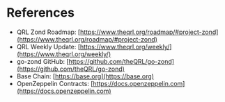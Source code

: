 # References

- QRL Zond Roadmap: [https://www.theqrl.org/roadmap/#project-zond](https://www.theqrl.org/roadmap/#project-zond)
- QRL Weekly Update: [https://www.theqrl.org/weekly/](https://www.theqrl.org/weekly/)
- go-zond GitHub: [https://github.com/theQRL/go-zond](https://github.com/theQRL/go-zond)
- Base Chain: [https://base.org](https://base.org)
- OpenZeppelin Contracts: [https://docs.openzeppelin.com](https://docs.openzeppelin.com)
